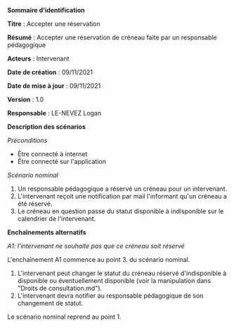 **Sommaire d’identification**

  **Titre** : Accepter une réservation

  **Résumé** : Accepter une réservation de créneau faite par un responsable pédagogique

  **Acteurs** : Intervenant

  **Date de création** : 09/11/2021

  **Date de mise à jour**  : 09/11/2021

  **Version** : 1.0

  **Responsable** : LE-NEVEZ Logan



**Description des scénarios**

*Préconditions*

- Être connecté à internet
- Être connecté sur l'application

*Scénario nominal*

1. Un responsable pédagogique a réservé un créneau pour un intervenant.
2. L'intervenant reçoit une notification par mail l'informant qu'un créneau a été réservé.
3. Le créneau en question passe du statut disponible à indisponible sur le calendrier de l'intervenant.

**Enchaînements alternatifs**

*A1: l'intervenant ne souhaite pas que ce créneau soit réservé*

L'enchaînement A1 commence au point 3. du scénario nominal.

1. L'intervenant peut changer le statut du créneau réservé d'indisponible à disponible ou éventuellement disponible (voir la manipulation dans "Droits de consultation.md").
2. L'intervenant devra notifier au responsable pédagogique de son changement de statut.

Le scénario nominal reprend au point 1.